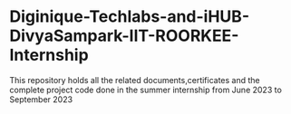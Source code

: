# Diginique-Techlabs-and-iHUB-DivyaSampark-IIT-ROORKEE-Internship
This repository holds all the related documents,certificates and the complete project code done in the summer internship from June 2023 to September 2023

